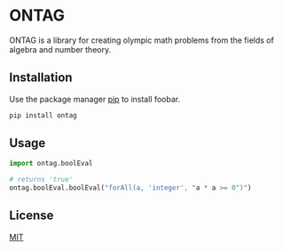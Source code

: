 # ONTAG

ONTAG is a library for creating olympic math problems from the fields of algebra and number theory.

## Installation

Use the package manager [pip](https://pip.pypa.io/en/stable/) to install foobar.

```bash
pip install ontag
```

## Usage

```python
import ontag.boolEval

# returns 'true'
ontag.boolEval.boolEval("forAll(a, 'integer', "a * a >= 0")")
```
## License
[MIT](https://choosealicense.com/licenses/mit/)
